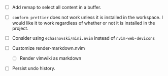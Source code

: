 - [ ] Add remap to select all content in a buffer.
- [ ] `conform prettier` does not work unless it is installed in the workspace. I would like it to work regardless of whether or not it is installed in the project.
- [ ] Consider using `echasnovski/mini.nvim` instead of `nvim-web-devicons`
- [ ] Customize render-markdown.nvim
    - [ ] Render vimwiki as markdown
- [ ] Persist undo history.

